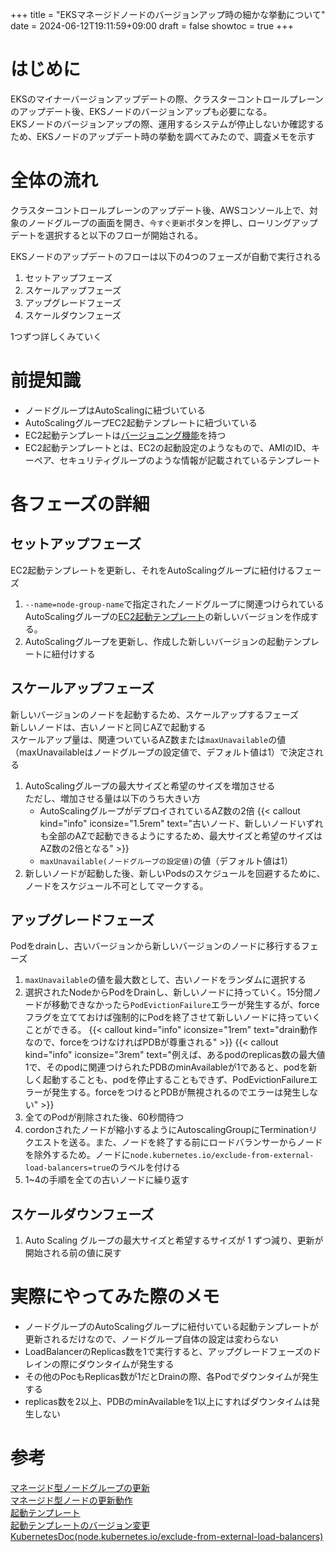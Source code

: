 +++
title =  "EKSマネージドノードのバージョンアップ時の細かな挙動について"
date = 2024-06-12T19:11:59+09:00
draft = false
showtoc = true
+++

# はじめに
EKSのマイナーバージョンアップデートの際、クラスターコントロールプレーンのアップデート後、EKSノードのバージョンアップも必要になる。  
EKSノードのバージョンアップの際、運用するシステムが停止しないか確認するため、EKSノードのアップデート時の挙動を調べてみたので、調査メモを示す  

# 全体の流れ
クラスターコントロールプレーンのアップデート後、AWSコンソール上で、対象のノードグループの画面を開き、`今すぐ更新`ボタンを押し、ローリングアップデートを選択すると以下のフローが開始される。

EKSノードのアップデートのフローは以下の4つのフェーズが自動で実行される
1. セットアップフェーズ
2. スケールアップフェーズ
3. アップグレードフェーズ
4. スケールダウンフェーズ

1つずつ詳しくみていく

# 前提知識
- ノードグループはAutoScalingに紐づいている
- AutoScalingグループEC2起動テンプレートに紐づいている
- EC2起動テンプレートは[バージョニング機能](https://docs.aws.amazon.com/ja_jp/AWSEC2/latest/UserGuide/manage-launch-template-versions.html)を持つ
- EC2起動テンプレートとは、EC2の起動設定のようなもので、AMIのID、キーペア、セキュリティグループのような情報が記載されているテンプレート

# 各フェーズの詳細
## セットアップフェーズ
EC2起動テンプレートを更新し、それをAutoScalingグループに紐付けるフェーズ
1. `--name=node-group-name`で指定されたノードグループに関連つけられているAutoScalingグループの[EC2起動テンプレート](https://docs.aws.amazon.com/ja_jp/autoscaling/ec2/userguide/launch-templates.html)の新しいバージョンを作成する。 
2. AutoScalingグループを更新し、作成した新しいバージョンの起動テンプレートに紐付けする  

## スケールアップフェーズ
新しいバージョンのノードを起動するため、スケールアップするフェーズ  
新しいノードは、古いノードと同じAZで起動する  
スケールアップ量は、関連ついているAZ数または`maxUnavailable`の値（maxUnavailableはノードグループの設定値で、デフォルト値は1）で決定される  
1. AutoScalingグループの最大サイズと希望のサイズを増加させる  
    ただし、増加させる量は以下のうち大きい方  
    - AutoScalingグループがデプロイされているAZ数の2倍
        {{< callout kind="info" iconsize="1.5rem" text="古いノード、新しいノードいずれも全部のAZで起動できるようにするため、最大サイズと希望のサイズはAZ数の2倍となる" >}}
    - `maxUnavailable(ノードグループの設定値)`の値（デフォルト値は1）
2. 新しいノードが起動した後、新しいPodsのスケジュールを回避するために、ノードをスケジュール不可としてマークする。



## アップグレードフェーズ
Podをdrainし、古いバージョンから新しいバージョンのノードに移行するフェーズ
1. `maxUnavailable`の値を最大数として、古いノードをランダムに選択する
2. 選択されたNodeからPodをDrainし、新しいノードに持っていく。15分間ノードが移動できなかったら`PodEvictionFailure`エラーが発生するが、forceフラグを立てておけば強制的にPodを終了させて新しいノードに持っていくことができる。
    {{< callout kind="info" iconsize="1rem" text="drain動作なので、forceをつけなければPDBが尊重される" >}}
    {{< callout kind="info" iconsize="3rem" text="例えば、あるpodのreplicas数の最大値1で、そのpodに関連つけられたPDBのminAvailableが1であると、podを新しく起動することも、podを停止することもできず、PodEvictionFailureエラーが発生する。forceをつけるとPDBが無視されるのでエラーは発生しない" >}}
3. 全てのPodが削除された後、60秒間待つ
4. cordonされたノードが縮小するようにAutoscalingGroupにTerminationリクエストを送る。また、ノードを終了する前にロードバランサーからノードを除外するため。ノードに`node.kubernetes.io/exclude-from-external-load-balancers=true`のラベルを付ける
5. 1~4の手順を全ての古いノードに繰り返す

## スケールダウンフェーズ
1. Auto Scaling グループの最大サイズと希望するサイズが 1 ずつ減り、更新が開始される前の値に戻す

# 実際にやってみた際のメモ
- ノードグループのAutoScalingグループに紐付いている起動テンプレートが更新されるだけなので、ノードグループ自体の設定は変わらない
- LoadBalancerのReplicas数を1で実行すると、アップグレードフェーズのドレインの際にダウンタイムが発生する
- その他のPocもReplicas数が1だとDrainの際、各Podでダウンタイムが発生する
- replicas数を2以上、PDBのminAvailableを1以上にすればダウンタイムは発生しない

# 参考
[マネージド型ノードグループの更新](https://docs.aws.amazon.com/ja_jp/eks/latest/userguide/update-managed-node-group.html)  
[マネージド型ノードの更新動作](https://docs.aws.amazon.com/ja_jp/eks/latest/userguide/managed-node-update-behavior.html)  
[起動テンプレート](https://docs.aws.amazon.com/ja_jp/autoscaling/ec2/userguide/launch-templates.html)  
[起動テンプレートのバージョン変更](https://docs.aws.amazon.com/ja_jp/AWSEC2/latest/UserGuide/manage-launch-template-versions.html)  
[KubernetesDoc(node.kubernetes.io/exclude-from-external-load-balancers)](https://kubernetes.io/docs/reference/labels-annotations-taints/#node-kubernetes-io-exclude-from-external-load-balancers)